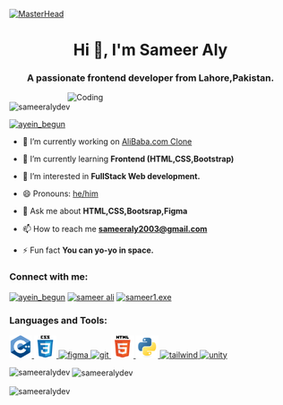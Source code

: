 [![MasterHead](https://mir-s3-cdn-cf.behance.net/project_modules/max_1200/79731568097599.5b50bca477735.jpg)](https://github.com/Sameeralydev)
<h1 align="center">Hi 👋, I'm Sameer Aly</h1>
<h3 align="center">A passionate frontend developer from Lahore,Pakistan.</h3>
<img align="right" alt="Coding" width="400" src="https://gomycode.com/eg/wp-content/uploads/sites/28/2023/11/1_yw0TnheAGN-LPneDaTlaxw.gif">


<p align="left"> <img src="https://komarev.com/ghpvc/?username=sameeralydev&label=Profile%20views&color=0e75b6&style=flat" alt="sameeralydev" /> </p>

<p align="left"> <a href="https://twitter.com/ayein_begun" target="blank"><img src="https://img.shields.io/twitter/follow/ayein_begun?logo=twitter&style=for-the-badge" alt="ayein_begun" /></a> </p>

- 🔭 I’m currently working on [AliBaba.com Clone](http://127.0.0.1:5500/homepage.html`)

- 🌱 I’m currently learning **Frontend (HTML,CSS,Bootstrap)**

- 👀 I’m interested in **FullStack Web development.**

- 😄 Pronouns: [he/him](he/him)

- 💬 Ask me about **HTML,CSS,Bootsrap,Figma**

- 📫 How to reach me **sameeraly2003@gmail.com**

- ⚡ Fun fact **You can yo-yo in space.**

<h3 align="left">Connect with me:</h3>
<p align="left">
<a href="https://twitter.com/ayein_begun" target="blank"><img align="center" src="https://raw.githubusercontent.com/rahuldkjain/github-profile-readme-generator/master/src/images/icons/Social/twitter.svg" alt="ayein_begun" height="30" width="40" /></a>
<a href="https://linkedin.com/in/sameer ali" target="blank"><img align="center" src="https://raw.githubusercontent.com/rahuldkjain/github-profile-readme-generator/master/src/images/icons/Social/linked-in-alt.svg" alt="sameer ali" height="30" width="40" /></a>
<a href="https://instagram.com/sameer1.exe" target="blank"><img align="center" src="https://raw.githubusercontent.com/rahuldkjain/github-profile-readme-generator/master/src/images/icons/Social/instagram.svg" alt="sameer1.exe" height="30" width="40" /></a>
</p>

<h3 align="left">Languages and Tools:</h3>
<p align="left"> <a href="https://www.w3schools.com/cpp/" target="_blank" rel="noreferrer"> <img src="https://raw.githubusercontent.com/devicons/devicon/master/icons/cplusplus/cplusplus-original.svg" alt="cplusplus" width="40" height="40"/> </a> <a href="https://www.w3schools.com/css/" target="_blank" rel="noreferrer"> <img src="https://raw.githubusercontent.com/devicons/devicon/master/icons/css3/css3-original-wordmark.svg" alt="css3" width="40" height="40"/> </a> <a href="https://www.figma.com/" target="_blank" rel="noreferrer"> <img src="https://www.vectorlogo.zone/logos/figma/figma-icon.svg" alt="figma" width="40" height="40"/> </a> <a href="https://git-scm.com/" target="_blank" rel="noreferrer"> <img src="https://www.vectorlogo.zone/logos/git-scm/git-scm-icon.svg" alt="git" width="40" height="40"/> </a> <a href="https://www.w3.org/html/" target="_blank" rel="noreferrer"> <img src="https://raw.githubusercontent.com/devicons/devicon/master/icons/html5/html5-original-wordmark.svg" alt="html5" width="40" height="40"/> </a> <a href="https://www.python.org" target="_blank" rel="noreferrer"> <img src="https://raw.githubusercontent.com/devicons/devicon/master/icons/python/python-original.svg" alt="python" width="40" height="40"/> </a> <a href="https://tailwindcss.com/" target="_blank" rel="noreferrer"> <img src="https://www.vectorlogo.zone/logos/tailwindcss/tailwindcss-icon.svg" alt="tailwind" width="40" height="40"/> </a> <a href="https://unity.com/" target="_blank" rel="noreferrer"> <img src="https://www.vectorlogo.zone/logos/unity3d/unity3d-icon.svg" alt="unity" width="40" height="40"/> </a> </p>

<p><img align="left" src="https://github-readme-stats.vercel.app/api/top-langs?username=sameeralydev&show_icons=true&locale=en&layout=compact" alt="sameeralydev" /></p>

<p>&nbsp;<img align="center" src="https://github-readme-stats.vercel.app/api?username=sameeralydev&show_icons=true&locale=en" alt="sameeralydev" /></p>

<p><img align="center" src="https://github-readme-streak-stats.herokuapp.com/?user=sameeralydev&" alt="sameeralydev" /></p>

